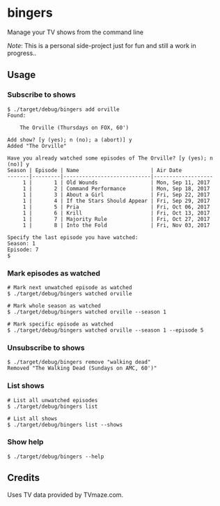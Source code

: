 # bingers
Manage your TV shows from the command line

_Note_: This is a personal side-project just for fun and still a work in progress..

## Usage
### Subscribe to shows
```
$ ./target/debug/bingers add orville
Found:

	The Orville (Thursdays on FOX, 60')

Add show? [y (yes); n (no); a (abort)] y
Added "The Orville"

Have you already watched some episodes of The Orville? [y (yes); n (no)] y
Season | Episode | Name                       | Air Date
-------|---------|----------------------------|-------------------
     1 |       1 | Old Wounds                 | Mon, Sep 11, 2017
     1 |       2 | Command Performance        | Mon, Sep 18, 2017
     1 |       3 | About a Girl               | Fri, Sep 22, 2017
     1 |       4 | If the Stars Should Appear | Fri, Sep 29, 2017
     1 |       5 | Pria                       | Fri, Oct 06, 2017
     1 |       6 | Krill                      | Fri, Oct 13, 2017
     1 |       7 | Majority Rule              | Fri, Oct 27, 2017
     1 |       8 | Into the Fold              | Fri, Nov 03, 2017

Specify the last episode you have watched:
Season: 1
Episode: 7
$
```
### Mark episodes as watched
```
# Mark next unwatched episode as watched
$ ./target/debug/bingers watched orville

# Mark whole season as watched
$ ./target/debug/bingers watched orville --season 1

# Mark specific episode as watched
$ ./target/debug/bingers watched orville --season 1 --episode 5
```
### Unsubscribe to shows
```
$ ./target/debug/bingers remove "walking dead"
Removed "The Walking Dead (Sundays on AMC, 60')"
```
### List shows
```
# List all unwatched episodes
$ ./target/debug/bingers list

# List all shows
$ ./target/debug/bingers list --shows
```
### Show help
```
$ ./target/debug/bingers --help
```
## Credits
Uses TV data provided by TVmaze.com.
